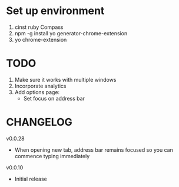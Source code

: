 # Set up environment

1. cinst ruby Compass
2. npm -g install yo generator-chrome-extension
3. yo chrome-extension

# TODO
1. Make sure it works with multiple windows
2. Incorporate analytics
3. Add options page:
	- Set focus on address bar


# CHANGELOG

v0.0.28
* When opening new tab, address bar remains focused so you can commence typing immediately

v0.0.10
* Initial release